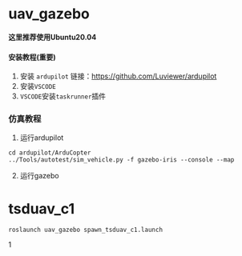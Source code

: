# uav_gazebo

**这里推荐使用Ubuntu20.04** 

#### 安装教程(重要)
1. 安装 `ardupilot` 链接：https://github.com/Luviewer/ardupilot
2. 安装`VSCODE`
3. `VSCODE`安装`taskrunner`插件

### 仿真教程
1. 运行ardupilot

```
cd ardupilot/ArduCopter
../Tools/autotest/sim_vehicle.py -f gazebo-iris --console --map
```
2. 运行gazebo

# tsduav_c1
```roslaunch uav_gazebo spawn_tsduav_c1.launch```


1